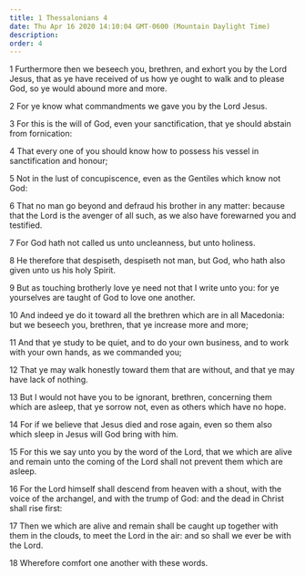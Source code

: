```yaml
---
title: 1 Thessalonians 4
date: Thu Apr 16 2020 14:10:04 GMT-0600 (Mountain Daylight Time)
description: 
order: 4
---
```


<p>
  1 Furthermore then we beseech you, brethren, and exhort you by the Lord Jesus,
  that as ye have received of us how ye ought to walk and to please God, so ye
  would abound more and more.
</p>
<p>2 For ye know what commandments we gave you by the Lord Jesus.</p>
<span></span>
<p>
  3 For this is the will of God, even your sanctification, that ye should
  abstain from fornication:
</p>
<p>
  4 That every one of you should know how to possess his vessel in
  sanctification and honour;
</p>
<p>
  5 Not in the lust of concupiscence, even as the Gentiles which know not God:
</p>
<p>
  6 That no man go beyond and defraud his brother in any matter: because that
  the Lord is the avenger of all such, as we also have forewarned you and
  testified.
</p>
<p>7 For God hath not called us unto uncleanness, but unto holiness.</p>
<p>
  8 He therefore that despiseth, despiseth not man, but God, who hath also given
  unto us his holy Spirit.
</p>
<p>
  9 But as touching brotherly love ye need not that I write unto you: for ye
  yourselves are taught of God to love one another.
</p>
<p>
  10 And indeed ye do it toward all the brethren which are in all Macedonia: but
  we beseech you, brethren, that ye increase more and more;
</p>
<p>
  11 And that ye study to be quiet, and to do your own business, and to work
  with your own hands, as we commanded you;
</p>
<p>
  12 That ye may walk honestly toward them that are without, and that ye may
  have lack of nothing.
</p>
<p>
  13 But I would not have you to be ignorant, brethren, concerning them which
  are asleep, that ye sorrow not, even as others which have no hope.
</p>
<p>
  14 For if we believe that Jesus died and rose again, even so them also which
  sleep in Jesus will God bring with him.
</p>
<p>
  15 For this we say unto you by the word of the Lord, that we which are alive
  and remain unto the coming of the Lord shall not prevent them which are
  asleep.
</p>
<p>
  16 For the Lord himself shall descend from heaven with a shout, with the voice
  of the archangel, and with the trump of God: and the dead in Christ shall rise
  first:
</p>
<p>
  17 Then we which are alive and remain shall be caught up together with them in
  the clouds, to meet the Lord in the air: and so shall we ever be with the
  Lord.
</p>
<p>18 Wherefore comfort one another with these words.</p>
